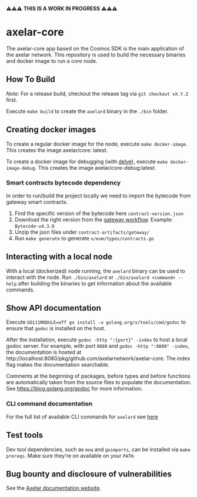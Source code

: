 ⚠️⚠️⚠️ **THIS IS A WORK IN PROGRESS** ⚠️⚠️⚠️

# axelar-core

The axelar-core app based on the Cosmos SDK is the main application of the axelar network. This repository is used to
build the necessary binaries and docker image to run a core node.

## How To Build

_Note:_ For a release build, checkout the release tag via `git checkout vX.Y.Z` first.

Execute `make build` to create the `axelard` binary in the `./bin` folder.

## Creating docker images

To create a regular docker image for the node, execute `make docker-image`. This creates the image axelar/core:
latest.

To create a docker image for debugging (with [delve](https://github.com/go-delve/delve)),
execute `make docker-image-debug`. This creates the image axelar/core-debug:latest.

### Smart contracts bytecode dependency

In order to run/build the project locally we need to import the bytecode from gateway smart contracts.

1. Find the specific version of the bytecode here `contract-version.json`
2. Download the right version from the [gateway workflow](https://github.com/axelarnetwork/solidity-cgp-gateway/actions/workflows/publish-bytecode.yaml).
   Example: `Bytecode-v4.3.0`
3. Unzip the json files under `contract-artifacts/gateway/`
4. Run `make generate` to generate `x/evm/types/contracts.go`

## Interacting with a local node

With a local (dockerized) node running, the `axelard` binary can be used to interact with the node.
Run `./bin/axelard` or `./bin/axelard <command> --help` after building the binaries to get information about the available commands.

## Show API documentation

Execute `GO111MODULE=off go install -u golang.org/x/tools/cmd/godoc` to ensure that `godoc` is installed on the host.

After the installation, execute `godoc -http ":{port}" -index` to host a local godoc server. For example, with
port `8080` and `godoc -http ":8080" -index`, the documentation is hosted at
http://localhost:8080/pkg/github.com/axelarnetwork/axelar-core. The index flag makes the documentation searchable.

Comments at the beginning of packages, before types and before functions are automatically taken from the source files
to populate the documentation. See https://blog.golang.org/godoc for more information.

### CLI command documentation

For the full list of available CLI commands for `axelard` see [here](docs/cli/toc.md)

## Test tools

Dev tool dependencies, such as `moq` and `goimports`, can be installed via `make prereqs`.
Make sure they're on available on your `PATH`.

## Bug bounty and disclosure of vulnerabilities

See the [Axelar documentation website](https://docs.axelar.dev/bug-bounty).
